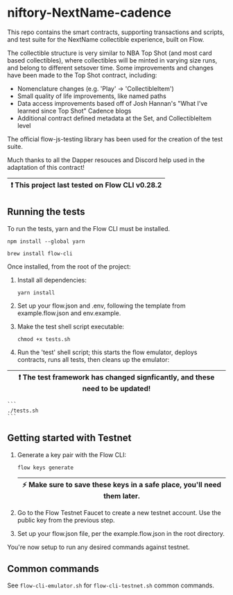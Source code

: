 # niftory-NextName-cadence

This repo contains the smart contracts, supporting transactions and scripts, and test suite for the NextName collectible experience, built on Flow.

The collectible structure is very similar to NBA Top Shot (and most card based collectibles), where collectibles will be minted in varying size runs, and belong to different setsover time. Some improvements and changes have been made to the Top Shot contract, including:

- Nomenclature changes (e.g. 'Play' -> 'CollectibleItem')
- Small quality of life improvements, like named paths
- Data access improvements based off of Josh Hannan's "What I’ve learned since Top Shot" Cadence blogs
- Additional contract defined metadata at the Set, and CollectibleItem level

The official flow-js-testing library has been used for the creation of the test suite.

Much thanks to all the Dapper resouces and Discord help used in the adaptation of this contract!

| :exclamation: This project last tested on Flow CLI v0.28.2 |
| ---------------------------------------------------------- |

## Running the tests

To run the tests, yarn and the Flow CLI must be installed.

    npm install --global yarn

    brew install flow-cli

Once installed, from the root of the project:

1. Install all dependencies:

   ```
   yarn install
   ```

2. Set up your flow.json and .env, following the template from example.flow.json and env.example.

3. Make the test shell script executable:

   ```
   chmod +x tests.sh
   ```

4. Run the 'test' shell script; this starts the flow emulator, deploys contracts, runs all tests, then cleans up the emulator:

| :exclamation: The test framework has changed signficantly, and these need to be updated! |
| ---------------------------------------------------------------------------------------- |

    ```
    ./tests.sh
    ```

## Getting started with Testnet

1. Generate a key pair with the Flow CLI:

   ```
   flow keys generate
   ```

   | :zap: Make sure to save these keys in a safe place, you'll need them later. |
   | --------------------------------------------------------------------------- |

2. Go to the Flow Testnet Faucet to create a new testnet account. Use the public key from the previous step.

3. Set up your flow.json file, per the example.flow.json in the root directory.

You're now setup to run any desired commands against testnet.

## Common commands

See `flow-cli-emulator.sh` for `flow-cli-testnet.sh` common commands.
